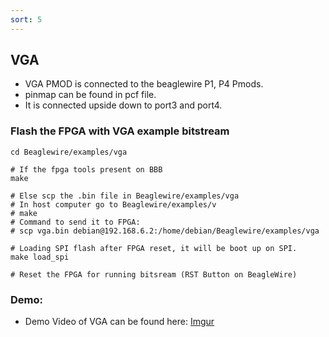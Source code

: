```yaml
---
sort: 5
---
```


## VGA

- VGA PMOD is connected to the beaglewire P1, P4 Pmods.
- pinmap can be found in pcf file.
- It is connected upside down to port3 and port4.

### Flash the FPGA with VGA example bitstream 

```
cd Beaglewire/examples/vga

# If the fpga tools present on BBB
make

# Else scp the .bin file in Beaglewire/examples/vga
# In host computer go to Beaglewire/examples/v
# make
# Command to send it to FPGA: 
# scp vga.bin debian@192.168.6.2:/home/debian/Beaglewire/examples/vga

# Loading SPI flash after FPGA reset, it will be boot up on SPI.
make load_spi

# Reset the FPGA for running bitsream (RST Button on BeagleWire)
```

### Demo:

- Demo Video of VGA can be found here: [Imgur](https://imgur.com/sAeCMZ2)